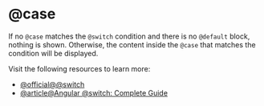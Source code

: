 # @case

If no `@case` matches the `@switch` condition and there is no `@default` block, nothing is shown.  Otherwise, the content inside the `@case` that matches the condition will be displayed.

Visit the following resources to learn more:

- [@official@\@switch](https://angular.dev/guide/templates/control-flow#switch-block---selection)
- [@article@Angular @switch: Complete Guide](https://blog.angular-university.io/angular-switch/)